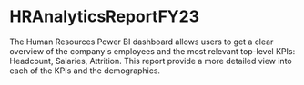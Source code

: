 # HRAnalyticsReportFY23
The Human Resources Power BI dashboard allows users to get a clear overview of the company's employees and the most relevant top-level KPIs: Headcount, Salaries, Attrition. This report provide a more detailed view into each of the KPIs and the demographics.
